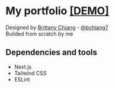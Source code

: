 # My portfolio [[DEMO]](https://lautarosoffici.vercel.app/)
Designed by [Brittany Chiang](https://brittanychiang.com) - [@bchiang7](https://github.com/bchiang7) \
Builded from scratch by me

## Dependencies and tools
- Next.js
- Tailwind CSS
- ESLint
